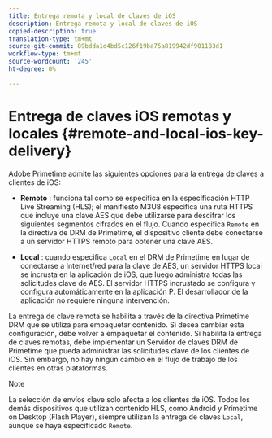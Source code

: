 ```yaml
---
title: Entrega remota y local de claves de iOS
description: Entrega remota y local de claves de iOS
copied-description: true
translation-type: tm+mt
source-git-commit: 89bdda1d4bd5c126f19ba75a819942df901183d1
workflow-type: tm+mt
source-wordcount: '245'
ht-degree: 0%

---
```



# Entrega de claves iOS remotas y locales {#remote-and-local-ios-key-delivery}

Adobe Primetime admite las siguientes opciones para la entrega de claves a clientes de iOS:

* **Remoto** : funciona tal como se especifica en la especificación HTTP Live Streaming (HLS); el manifiesto M3U8 especifica una ruta HTTPS que incluye una clave AES que debe utilizarse para descifrar los siguientes segmentos cifrados en el flujo. Cuando especifica `Remote` en la directiva de DRM de Primetime, el dispositivo cliente debe conectarse a un servidor HTTPS remoto para obtener una clave AES.

* **Local** : cuando especifica  `Local` en el DRM de Primetime en lugar de conectarse a Internet/red para la clave de AES, un servidor HTTPS local se incrusta en la aplicación de iOS, que luego administra todas las solicitudes clave de AES. El servidor HTTPS incrustado se configura y configura automáticamente en la aplicación P. El desarrollador de la aplicación no requiere ninguna intervención.

La entrega de clave remota se habilita a través de la directiva Primetime DRM que se utiliza para empaquetar contenido. Si desea cambiar esta configuración, debe volver a empaquetar el contenido. Si habilita la entrega de claves remotas, debe implementar un Servidor de claves DRM de Primetime que pueda administrar las solicitudes clave de los clientes de iOS. Sin embargo, no hay ningún cambio en el flujo de trabajo de los clientes en otras plataformas.

>[!NOTE]
>
>La selección de envíos clave solo afecta a los clientes de iOS. Todos los demás dispositivos que utilizan contenido HLS, como Android y Primetime on Desktop (Flash Player), siempre utilizan la entrega de claves `Local`, aunque se haya especificado `Remote`.

